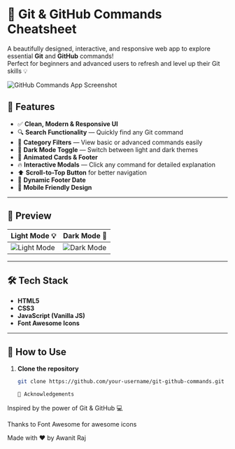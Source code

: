 # 🚀 Git & GitHub Commands Cheatsheet

A beautifully designed, interactive, and responsive web app to explore essential **Git** and **GitHub** commands!  
Perfect for beginners and advanced users to refresh and level up their Git skills 💡

![GitHub Commands App Screenshot](https://via.placeholder.com/1200x600.png?text=Git+%26+GitHub+Commands+Cheatsheet)

## 🌟 Features

- ✅ **Clean, Modern & Responsive UI**
- 🔍 **Search Functionality** — Quickly find any Git command
- 🧩 **Category Filters** — View basic or advanced commands easily
- 🌙 **Dark Mode Toggle** — Switch between light and dark themes
- 🎉 **Animated Cards & Footer**
- 🔥 **Interactive Modals** — Click any command for detailed explanation
- ⬆️ **Scroll-to-Top Button** for better navigation
- 📅 **Dynamic Footer Date**
- 📱 **Mobile Friendly Design**

---

## 📸 Preview

| Light Mode 💡 | Dark Mode 🌙 |
| ------------- | ------------ |
| ![Light Mode](https://via.placeholder.com/600x300.png?text=Light+Mode) | ![Dark Mode](https://via.placeholder.com/600x300.png?text=Dark+Mode) |

---

## 🛠️ Tech Stack

- **HTML5**
- **CSS3**
- **JavaScript (Vanilla JS)**
- **Font Awesome Icons**

---

## 🚀 How to Use

1. **Clone the repository**
   ```bash
   git clone https://github.com/your-username/git-github-commands.git

   🙌 Acknowledgements
Inspired by the power of Git & GitHub 💻

Thanks to Font Awesome for awesome icons

Made with ❤️ by Awanit Raj



